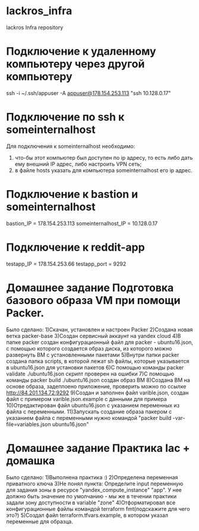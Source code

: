 # lackros_infra
lackros Infra repository

# Подключение к удаленному компьютеру через другой компьютеру
ssh -i ~/.ssh/appuser -A appuser@178.154.253.113 "ssh 10.128.0.17"

# Подключение по ssh к someinternalhost
Для подключения к someinternalhost необходимо:
1) что-бы этот компьютер был доступен по ip адресу, то есть либо дать ему внешний IP адрес, либо настроить VPN сеть;
2) в файле hosts указать для компьютера someinternalhost его ip адрес.

# Подключение к bastion и someinternalhost
bastion_IP = 178.154.253.113
someinternalhost_IP = 10.128.0.17

# Подключение к reddit-app
testapp_IP = 178.154.253.66
testapp_port = 9292

# Домашнее задание Подготовка базового образа VM при помощи Packer.
Было сделано:
1)Скачан, установлен и настроен Packer
2)Создана новая ветка packer-base
3)Создан сервисный аккаунт на yandex cloud
4)В папке packer создан конфигурационный файл для packer - ubuntu16.json, с помощью которого создается образ диска, из которого можно развернуть ВМ с установленными пакетами
5)Внутри папки packer создана папка scripts, в которой лежат sh файлы, которые указывается в ubuntu16.json для установки пакетов
6)С помощью команды packer validate ./ubuntu16.json скрипт проверен на ошибки
7)С помощью команды packer build ./ubuntu16.json создан образ ВМ
8)Создана ВМ на основе образа, задеплоено приложение, проверить можно по ссылке http://84.201.134.72:9292
9)Создан и заполнен файл varible.json, создан файл с примером varible.json.example с данными для примера
10)Отредактирован файл ubuntu16.json с указанием переменных из файла с переменными.
11)Запускать создание образа пакером с указанием файла с переменными нужно командой "packer build -var-file=variables.json ubuntu16.json"

# Домашнее задание Практика Iac + домашка
Было сделано:
1)Выполнена практика :)
2)Определена переменная приватного ключа
3)Не понял пункта:
Определите input переменную для задания зоны в ресурсе
"yandex_compute_instance" "app". У нее должно быть значение
по умолчанию - мы же в течении практики задали зону доступности в variable "zone"
4)Отформатировал все конфигурационные файлы командой terraform fmt(подскажите для чего это?)
5)Создал файл terraform.tfvars.example, в котором указал переменные для образца.
